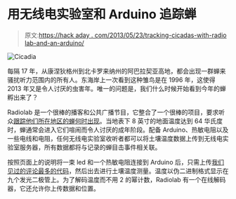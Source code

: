 # 用无线电实验室和 Arduino 追踪蝉

> 原文:[https://hack aday . com/2013/05/23/tracking-cicadas-with-radio lab-and-an-arduino/](https://hackaday.com/2013/05/23/tracking-cicadas-with-radiolab-and-an-arduino/)

![Cicadia](../Images/32ce75fdc4f15e6cc8304d98da1df8ef.png)

每隔 17 年，从康涅狄格州到北卡罗来纳州的阿巴拉契亚高地，都会出现一群蝉来骚扰听力范围内的所有人。东海岸上一次看到这种雏鸟是在 1996 年，这使得 2013 年又是令人讨厌的虫害年。唯一的问题是，我们什么时候开始看到今年的蝉孵出来了？

Radiolab 是一个很棒的播客和公共广播节目，它整合了一个很棒的项目，要求听众[跟踪他们所在地区的蝉何时出现](http://project.wnyc.org/cicadas/#buildyourown)。当地表下 8 英寸的地面温度达到 64 华氏度时，蝉通常会进入它们喧闹而令人讨厌的成年阶段。配备 Arduino、热敏电阻以及一些电线和电阻，任何无线电实验室收听者都可以将土壤温度数据上传到无线电实验室服务器，所有数据都将与记录的蝉目击事件相关联。

按照页面上的说明将一束 led 和一个热敏电阻连接到 Arduino 后，只需上传[我们见过的评论最多的代码](https://raw.github.com/wnyc/sensors/master/arduino/temperature/temperature.ino)，然后出去进行土壤温度测量。温度以伪二进制格式显示在九个发光二极管上。为了解码温度而不用 2 的幂计数，Radiolab 有一个在线解码器，它还允许你上传数据和位置。